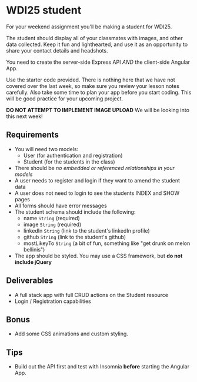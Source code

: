 # WDI25 student

For your weekend assignment you'll be making a student for WDI25.

The student should display all of your classmates with images, and other data collected.
Keep it fun and lighthearted, and use it as an opportunity to share your contact details and headshots.

You need to create the server-side Express API _AND_ the client-side Angular App.

Use the starter code provided. There is nothing here that we have not covered over the last week, so make sure you review your lesson notes carefully. Also take some time to plan your app before you start coding. This will be good practice for your upcoming project.

**DO NOT ATTEMPT TO IMPLEMENT IMAGE UPLOAD** We will be looking into this next week!

## Requirements
- You will need two models:
  - User (for authentication and registration)
  - Student (for the students in the class)
- There should be _no embedded or referenced relationships in your models_
- A user needs to register and login if they want to amend the student data
- A user does not need to login to see the students INDEX and SHOW pages
- All forms should have error messages
- The student schema should include the following:
  - name `String` (required)
  - image `String` (required)
  - linkedIn `String` (link to the student's linkedIn profile)
  - github `String` (link to the student's github)
  - mostLikeyTo `String` (a bit of fun, something like "get drunk on melon bellinis")
- The app should be styled. You may use a CSS framework, but **do not include jQuery**

## Deliverables
- A full stack app with full CRUD actions on the Student resource
- Login / Registration capabilities

## Bonus
- Add some CSS animations and custom styling.

## Tips
- Build out the API first and test with Insomnia **before** starting the Angular App.